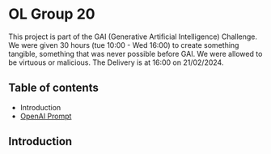 # OL Group 20
This project is part of the GAI (Generative Artificial Intelligence) Challenge. 
We were given 30 hours (tue 10:00 - Wed 16:00) to create something tangible, something that was never possible before GAI.
We were allowed to be virtuous or malicious. The Delivery is at 16:00 on 21/02/2024.

## Table of contents

* Introduction
* [OpenAI Prompt](backend/OpenAI-Prompt.md)

## Introduction
